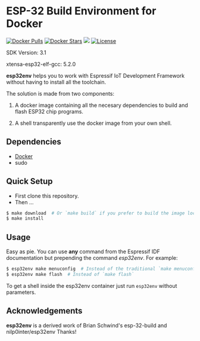 ESP-32 Build Environment for Docker
===================================
[![Docker Pulls](https://img.shields.io/docker/pulls/konovadocker/esp32-toolchain.svg)](https://hub.docker.com/r/konovadocker/esp32-toolchain/) [![Docker Stars](https://img.shields.io/docker/stars/konovadocker/esp32-toolchain.svg)](https://hub.docker.com/r/konovadocker/esp32-toolchain/) [![](https://images.microbadger.com/badges/image/konovadocker/esp32-toolchain.svg)](https://microbadger.com/images/konovadocker/esp32-toolchain "Get your own image badge on microbadger.com") [![License](https://img.shields.io/badge/license-MIT-blue.svg?style=flat)](https://github.com/konovadocker/esp32-toolchain/blob/master/LICENSE)

SDK Version: 3.1

xtensa-esp32-elf-gcc: 5.2.0

**esp32env** helps you to work with Espressif IoT Development Framework without
having to install all the toolchain.

The solution is made from two components:

1. A docker image containing all the necesary dependencies to build and flash
ESP32 chip programs.

2. A shell transparently use the docker image from your own shell.


Dependencies
------------
- [Docker](https://www.docker.com/products/docker-toolbox)
- sudo


Quick Setup
-----------
- First clone this repository.
- Then ...
```bash
$ make download  # Or `make build` if you prefer to build the image locally
$ make install
```


Usage
-----

Easy as pie. You can use **any** command from the Espressif IDF documentation
but prepending the command *esp32env*. For example:

```bash
$ esp32env make menuconfig  # Instead of the traditional `make menuconfig`
$ esp32env make flash  # Instead of `make flash`
```

To get a shell inside the esp32env container just run `esp32env` without
parameters.


Acknowledgements
----------------

**esp32env** is a derived work of Brian Schwind's esp-32-build and nilp0inter/esp32env
Thanks!
